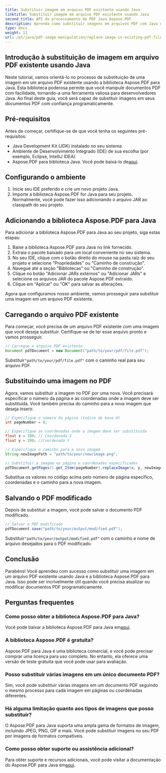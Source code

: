 ```yaml
---
title: Substituir imagem em arquivo PDF existente usando Java
linktitle: Substituir imagem em arquivo PDF existente usando Java
second_title: API de processamento de PDF Java Aspose.PDF
description: Aprenda como substituir imagens em arquivos PDF com Java usando Aspose.PDF para Java. Guia passo a passo com exemplos de código para substituição de imagens sem interrupções.
type: docs
weight: 11
url: /pt/java/pdf-image-manipulation/replace-image-in-existing-pdf-file-using-java/
---
```


## Introdução à substituição de imagem em arquivo PDF existente usando Java

Neste tutorial, vamos orientá-lo no processo de substituição de uma imagem em um arquivo PDF existente usando a biblioteca Aspose.PDF para Java. Esta biblioteca poderosa permite que você manipule documentos PDF com facilidade, tornando-a uma ferramenta valiosa para desenvolvedores Java. Ao final deste guia, você será capaz de substituir imagens em seus documentos PDF com confiança programaticamente.

## Pré-requisitos

Antes de começar, certifique-se de que você tenha os seguintes pré-requisitos:

- Java Development Kit (JDK) instalado no seu sistema.
- Ambiente de Desenvolvimento Integrado (IDE) de sua escolha (por exemplo, Eclipse, IntelliJ IDEA).
-  Aspose.PDF para biblioteca Java. Você pode baixá-lo de[aqui](https://releases.aspose.com/pdf/java/).

## Configurando o ambiente

1. Inicie seu IDE preferido e crie um novo projeto Java.
2. Importe a biblioteca Aspose.PDF for Java para seu projeto. Normalmente, você pode fazer isso adicionando o arquivo JAR ao classpath do seu projeto.

## Adicionando a biblioteca Aspose.PDF para Java

Para adicionar a biblioteca Aspose.PDF para Java ao seu projeto, siga estas etapas:

1. Baixe a biblioteca Aspose.PDF para Java no link fornecido.
2. Extraia o pacote baixado para um local conveniente no seu sistema.
3. No seu IDE, clique com o botão direito do mouse na pasta raiz do seu projeto e selecione "Propriedades" ou "Caminho de construção".
4. Navegue até a seção "Bibliotecas" ou "Caminho de construção".
5. Clique no botão "Adicionar JARs externos" ou "Adicionar JARs" e selecione os arquivos JAR do pacote Aspose.PDF extraído.
6. Clique em "Aplicar" ou "OK" para salvar as alterações.

Agora que configuramos nosso ambiente, vamos prosseguir para substituir uma imagem em um arquivo PDF existente.

## Carregando o arquivo PDF existente

Para começar, você precisa de um arquivo PDF existente com uma imagem que você deseja substituir. Certifique-se de ter esse arquivo pronto e vamos prosseguir.

```java
// Carregue o arquivo PDF existente
Document pdfDocument = new Document("path/to/your/pdf/file.pdf");
```

 Substituir`"path/to/your/pdf/file.pdf"` com o caminho real para seu arquivo PDF.

## Substituindo uma imagem no PDF

Agora, vamos substituir a imagem no PDF por uma nova. Você precisará especificar o número da página e as coordenadas onde a imagem deve ser substituída. Você também precisa do caminho para a nova imagem que deseja inserir.

```java
// Especifique o número da página (índice de base 0)
int pageNumber = 0;

// Especifique as coordenadas onde a imagem deve ser substituída
float x = 100; // Coordenada X
float y = 200; //Coordenada Y

// Especifique o caminho para a nova imagem
String newImagePath = "path/to/your/new/image.png";

// Substituir a imagem na página e coordenadas especificadas
pdfDocument.getPages().get_Item(pageNumber).replaceImage(x, y, newImagePath);
```

Substitua os valores no código acima pelo número de página específico, coordenadas e o caminho para a nova imagem.

## Salvando o PDF modificado

Depois de substituir a imagem, você pode salvar o documento PDF modificado.

```java
// Salvar o PDF modificado
pdfDocument.save("path/to/your/output/modified.pdf");
```

 Substituir`"path/to/your/output/modified.pdf"` com o caminho e nome de arquivo desejados para o PDF modificado.

## Conclusão

Parabéns! Você aprendeu com sucesso como substituir uma imagem em um arquivo PDF existente usando Java e a biblioteca Aspose.PDF para Java. Isso pode ser incrivelmente útil quando você precisa atualizar ou modificar documentos PDF programaticamente.

## Perguntas frequentes

### Como posso obter a biblioteca Aspose.PDF para Java?

 Você pode baixar a biblioteca Aspose.PDF para Java em[aqui](https://releases.aspose.com/pdf/java/).

### A biblioteca Aspose.PDF é gratuita?

Aspose.PDF para Java é uma biblioteca comercial, e você pode precisar comprar uma licença para uso completo. No entanto, ela oferece uma versão de teste gratuita que você pode usar para avaliação.

### Posso substituir várias imagens em um único documento PDF?

Sim, você pode substituir várias imagens em um documento PDF seguindo o mesmo processo para cada imagem em páginas ou coordenadas diferentes.

### Há alguma limitação quanto aos tipos de imagens que posso substituir?

O Aspose.PDF para Java suporta uma ampla gama de formatos de imagem, incluindo JPEG, PNG, GIF e mais. Você pode substituir imagens no seu PDF por imagens de formatos compatíveis.

### Como posso obter suporte ou assistência adicional?

 Para obter suporte e recursos adicionais, você pode visitar a documentação do Aspose.PDF para Java em[aqui](https://reference.aspose.com/pdf/java/).